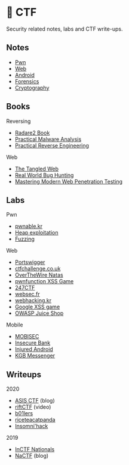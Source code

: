 # 🚩 CTF

Security related notes, labs and CTF write-ups.

## Notes

- [Pwn](notes/pwn.md)
- [Web](notes/web.md)
- [Android](notes/android.md)
- [Forensics](notes/forensics.md)
- [Cryptography](notes/crypto.md)

## Books

Reversing

- [Radare2 Book](books/r2)
- [Practical Malware Analysis](books/malware)
- [Practical Reverse Engineering](books/pre)

Web

- [The Tangled Web](books/tangled.md)
- [Real World Bug Hunting](books/rwbh.md)
- [Mastering Modern Web Penetration Testing](books/mmwpt)

## Labs

Pwn

- [pwnable.kr](labs/pwn/pwnable.kr)
- [Heap exploitation](labs/pwn/heap)
- [Fuzzing](labs/pwn/fuzzing)

Web

- [Portswigger](labs/web/portswigger)
- [ctfchallenge.co.uk](labs/web/ctfchallenge.co.uk)
- [OverTheWire Natas](labs/web/natas)
- [pwnfunction XSS Game](labs/web/pwnfunction)
- [247CTF](labs/web/247ctf)
- [websec.fr](labs/web/websec.fr)
- [webhacking.kr](labs/web/webhacking.kr)
- [Google XSS game](labs/web/xss_game)
- [OWASP Juice Shop](labs/web/juice-shop)

Mobile

- [MOBISEC](https://github.com/abhaynayar/mobisec)
- [Insecure Bank](labs/mobile/insecure_bank)
- [Injured Android](labs/mobile/injured_android)
- [KGB Messenger](labs/mobile/kgb)

## Writeups

2020
- [ASIS CTF](https://abhaynayar.com/blog/asis.html) (blog)
- [riftCTF](https://youtu.be/K5YnRLG6Cr8) (video)
- [b01lers](writeups/b01lers20)
- [riceteacatpanda](writeups/rtcp20.md)
- [Insomni'hack](writeups/insomnihack20.md)

2019
- [InCTF Nationals](writeups/inctfn19.md)
- [NaCTF](https://abhaynayar.com/blog/fmt.html) (blog)

